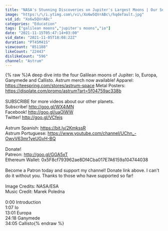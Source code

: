 ```yaml
---
title: "NASA's Stunning Discoveries on Jupiter's Largest Moons | Our Solar System's Moons"
image: "https:\/\/i.ytimg.com\/vi\/Xo6w5QVrABc\/hqdefault.jpg"
vid_id: "Xo6w5QVrABc"
categories: "Education"
tags: ["galilean moons","jupiter's moons","io"]
date: "2021-11-15T05:47:14+03:00"
vid_date: "2021-11-05T18:08:22Z"
duration: "PT45M41S"
viewcount: "851188"
likeCount: "22443"
dislikeCount: "596"
channel: "Astrum"
---
```

{% raw %}A deep dive into the four Galilean moons of Jupiter: Io, Europa, Ganymede and Callisto. Astrum merch now available! Apparel: <a rel="nofollow" target="blank" href="https://teespring.com/stores/astrum-space">https://teespring.com/stores/astrum-space</a> Metal Posters: <a rel="nofollow" target="blank" href="https://displate.com/promo/astrum?art=5f04759ac338b">https://displate.com/promo/astrum?art=5f04759ac338b</a><br /><br />SUBSCRIBE for more videos about our other planets.<br />Subscribe! <a rel="nofollow" target="blank" href="http://goo.gl/WX4iMN">http://goo.gl/WX4iMN</a><br />Facebook! <a rel="nofollow" target="blank" href="http://goo.gl/uaOlWW">http://goo.gl/uaOlWW</a><br />Twitter! <a rel="nofollow" target="blank" href="http://goo.gl/VCfejs">http://goo.gl/VCfejs</a><br /><br />Astrum Spanish: <a rel="nofollow" target="blank" href="https://bit.ly/2KmkssR">https://bit.ly/2KmkssR</a><br />Astrum Portuguese: <a rel="nofollow" target="blank" href="https://www.youtube.com/channel/UChn_-OwvV63mr1yeUGvH-BQ">https://www.youtube.com/channel/UChn_-OwvV63mr1yeUGvH-BQ</a><br /><br />Donate! <br />Patreon: <a rel="nofollow" target="blank" href="http://goo.gl/GGA5xT">http://goo.gl/GGA5xT</a><br />Ethereum Wallet: 0x5F8cf793962ae8Df4Cba017E7A6159a104744038<br /><br />Become a Patron today and support my channel! Donate link above. I can't do it without you. Thanks to those who have supported so far!<br /><br />Image Credits: NASA/ESA<br />Music Credit: Marek Poledna<br /><br />0:00 Introduction <br />1:07 Io<br />13:01 Europa<br />24:18 Ganymede <br />34:05 Callisto{% endraw %}
